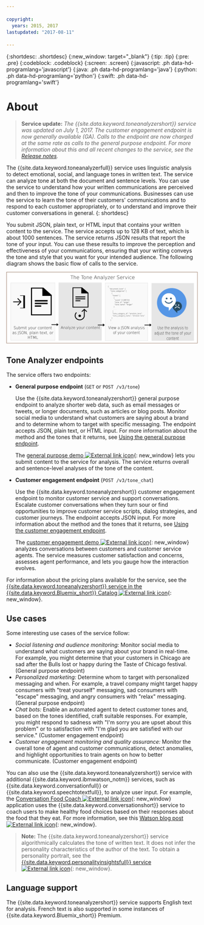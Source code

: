 ```yaml
---

copyright:
  years: 2015, 2017
lastupdated: "2017-08-11"

---
```


{:shortdesc: .shortdesc}
{:new_window: target="_blank"}
{:tip: .tip}
{:pre: .pre}
{:codeblock: .codeblock}
{:screen: .screen}
{:javascript: .ph data-hd-programlang='javascript'}
{:java: .ph data-hd-programlang='java'}
{:python: .ph data-hd-programlang='python'}
{:swift: .ph data-hd-programlang='swift'}

# About

> **Service update:** *The {{site.data.keyword.toneanalyzershort}} service was updated on July 1, 2017. The customer engagement endpoint is now generally available (GA). Calls to the endpoint are now charged at the same rate as calls to the general purpose endpoint. For more information about this and all recent changes to the service, see the [Release notes](/docs/services/tone-analyzer/release-notes.html).*

The {{site.data.keyword.toneanalyzerfull}} service uses linguistic analysis to detect emotional, social, and language tones in written text. The service can analyze tone at both the document and sentence levels. You can use the service to understand how your written communications are perceived and then to improve the tone of your communications. Businesses can use the service to learn the tone of their customers' communications and to respond to each customer appropriately, or to understand and improve their customer conversations in general.
{: shortdesc}

You submit JSON, plain text, or HTML input that contains your written content to the service. The service accepts up to 128 KB of text, which is about 1000 sentences. The service returns JSON results that report the tone of your input. You can use these results to improve the perception and effectiveness of your communications, ensuring that your writing conveys the tone and style that you want for your intended audience. The following diagram shows the basic flow of calls to the service.

![Submit content to the Tone Analyzer service and use the results to improve your communications.](images/tone-analyzer.png)

## Tone Analyzer endpoints

The service offers two endpoints:

-   **General purpose endpoint** (`GET` or `POST /v3/tone`)

    Use the {{site.data.keyword.toneanalyzershort}} general purpose endpoint to analyze shorter web data, such as email messages or tweets, or longer documents, such as articles or blog posts. Monitor social media to understand what customers are saying about a brand and to determine whom to target with specific messaging. The endpoint accepts JSON, plain text, or HTML input. For more information about the method and the tones that it returns, see [Using the general purpose endpoint](/docs/services/tone-analyzer/using-tone.html).

    The [general purpose demo ![External link icon](../../icons/launch-glyph.svg "External link icon")](https://tone-analyzer-demo.mybluemix.net/){: new_window} lets you submit content to the service for analysis. The service returns overall and sentence-level analyses of the tone of the content.
-   **Customer engagement endpoint** (`POST /v3/tone_chat`)

    Use the {{site.data.keyword.toneanalyzershort}} customer engagement endpoint to monitor customer service and support conversations. Escalate customer conversations when they turn sour or find opportunities to improve customer service scripts, dialog strategies, and customer journeys. The endpoint accepts JSON input. For more information about the method and the tones that it returns, see [Using the customer engagement endpoint](/docs/services/tone-analyzer/using-tone-chat.html).

    The [customer engagement demo ![External link icon](../../icons/launch-glyph.svg "External link icon")](http://customer-engagement-analytics.mybluemix.net/){: new_window} analyzes conversations between customers and customer service agents. The service measures customer satisfaction and concerns, assesses agent performance, and lets you gauge how the interaction evolves.

For information about the pricing plans available for the service, see the [{{site.data.keyword.toneanalyzershort}} service in the {{site.data.keyword.Bluemix_short}} Catalog ![External link icon](../../icons/launch-glyph.svg "External link icon")](https://console.ng.bluemix.net/catalog/services/tone-analyzer){: new_window}.

## Use cases

Some interesting use cases of the service follow:

-   *Social listening and audience monitoring:* Monitor social media to understand what customers are saying about your brand in real-time. For example, you might determine that your customers in Chicago are sad after the Bulls lost or happy during the Taste of Chicago festival. (General purpose endpoint)
-   *Personalized marketing:* Determine whom to target with personalized messaging and when. For example, a travel company might target happy consumers with "treat yourself" messaging, sad consumers with "escape" messaging, and angry consumers with "relax" messaging. (General purpose endpoint)
-   *Chat bots:* Enable an automated agent to detect customer tones and, based on the tones identified, craft suitable responses. For example, you might respond to sadness with "I'm sorry you are upset about this problem" or to satisfaction with "I'm glad you are satisfied with our service." (Customer engagement endpoint)
-   *Customer engagement monitoring and quality assurance:* Monitor the overall tone of agent and customer communications, detect anomalies, and highlight opportunities to train agents on how to better communicate. (Customer engagement endpoint)

You can also use the {{site.data.keyword.toneanalyzershort}} service with additional {{site.data.keyword.ibmwatson_notm}} services, such as {{site.data.keyword.conversationfull}} or {{site.data.keyword.speechtotextfull}}, to analyze user input. For example, the [Conversation Food Coach ![External link icon](../../icons/launch-glyph.svg "External link icon")](https://food-coach.mybluemix.net/){: new_window} application uses the {{site.data.keyword.conversationshort}} service to coach users to make healthy food choices based on their responses about the food that they eat. For more information, see this [Watson blog post ![External link icon](../../icons/launch-glyph.svg "External link icon")](https://developer.ibm.com/watson/blog/2016/10/17/creating-a-compassionate-conversational-agent-using-watson-tone-analyzer-and-watson-conversation-services/){: new_window}.

> **Note:** The {{site.data.keyword.toneanalyzershort}} service algorithmically calculates the tone of written text. It does not infer the personality characteristics of the author of the text. To obtain a personality portrait, see the [{{site.data.keyword.personalityinsightsfull}} service ![External link icon](../../icons/launch-glyph.svg "External link icon")](http://www.ibm.com/watson/developercloud/doc/personality-insights/index.html){: new_window}.

## Language support

The {{site.data.keyword.toneanalyzershort}} service supports English text for analysis. French text is also supported in some instances of {{site.data.keyword.Bluemix_short}} Premium.
